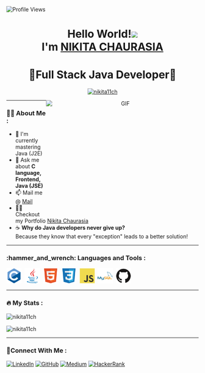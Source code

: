 ![Profile Views](https://komarev.com/ghpvc/?username=nikita11ch&color=brightgreen)

<h1 align="center"><b>Hello World!</b><img src="https://media.giphy.com/media/hvRJCLFzcasrR4ia7z/giphy.gif" width="30px"/>
<br>
I'm <a href="https://100rabhcsmc.github.io/Me.io/" target="blank">NIKITA CHAURASIA</a>
</h1>

<h1 align="center"><b>🚀Full Stack Java Developer</b>🚀</h1>

<p align="center"> <a href="https://github.com/ryo-ma/github-profile-trophy"><img src="https://github-profile-trophy.vercel.app/?username=nikita11ch" alt="nikita11ch" /></a> </p>


<p align="center"><img align="right" height="300" width="400" alt="GIF" src="https://user-images.githubusercontent.com/74038190/221352975-94759904-aa4c-4032-a8ab-b546efb9c478.gif"></p>
<hr>

### :woman_technologist: About Me :
- 🌱 I'm currently mastering Java (J2E)
- 💬 Ask me about **C language, Frontend, Java (JSE)**
- 📫 Mail me @ <a href ="nikitachaurasia755@gmail.com">Mail</a>
- 👨‍💻 Checkout my Portfolio <a href ="https://nikita11ch.github.io/My-Portfolio/">Nikita Chaurasia</a>
- ☕ <b>Why do Java developers never give up?</b>
  <br>Because they know that every "exception" leads to a better solution! 
<hr>

<h3>:hammer_and_wrench: Languages and Tools :</h3>
<div>
  <img src="https://github.com/devicons/devicon/blob/master/icons/c/c-original.svg" title="C" alt="C" width="40" height="40"/>&nbsp;
  <img src="https://github.com/devicons/devicon/blob/master/icons/java/java-original.svg" title="Java" alt="Java" width="40" height="40"/>&nbsp;
  <img src="https://github.com/devicons/devicon/blob/master/icons/html5/html5-original.svg" title="HTML5" alt="HTML" width="40" height="40"/>&nbsp;
  <img src="https://github.com/devicons/devicon/blob/master/icons/css3/css3-original.svg" title="CSS3" alt="CSS" width="40" height="40"/>&nbsp;
  <img src="https://github.com/devicons/devicon/blob/master/icons/javascript/javascript-original.svg" title="JavaScript" alt="JavaScript" width="40" height="40"/>&nbsp;
  <img src="https://github.com/devicons/devicon/blob/master/icons/mysql/mysql-original-wordmark.svg" title="MySQL"  alt="MySQL" width="40" height="40"/>&nbsp;
  <img src="https://github.com/devicons/devicon/blob/master/icons/github/github-original.svg" title="GitHub" **alt="GitHub" width="40" height="40"/>  
</div>
<hr>

### :fire: My Stats :
<p><img align="center" src="https://github-readme-streak-stats.herokuapp.com/?user=nikita11ch" alt="nikita11ch" /></p> 
<p><img align="center" src="https://github-readme-stats.vercel.app/api/top-langs?username=nikita11ch&show_icons=true&locale=en&layout=compact" alt="nikita11ch" /></p>
<hr>


<h3 align="left">🤝Connect With Me :</h3>
<p align="left">
  <a target="_blank" href="https://www.linkedin.com/in/nikita-chaurasia">
    <img src="https://img.icons8.com/?size=80&id=67673&format=png" alt="LinkedIn"></a>
  <a target="_blank" href="https://github.com/nikita11ch">
    <img src="https://img.icons8.com/?size=80&id=Pov8Es0m6ZHz&format=png" alt="GitHub"></a>
  <a target="_blank" href="https://medium.com/@nikitachaurasia755">
    <img src="https://img.icons8.com/?size=64&id=kXpTR7n8QCEP&format=png" alt="Medium"></a>
  <a target="_blank" href="https://www.hackerrank.com/profile/nikitachaurasia2">
    <img src="https://img.shields.io/badge/-HackerRank-black?style=flat&logo=hackerrank" alt="HackerRank"></a>
  
</p>





